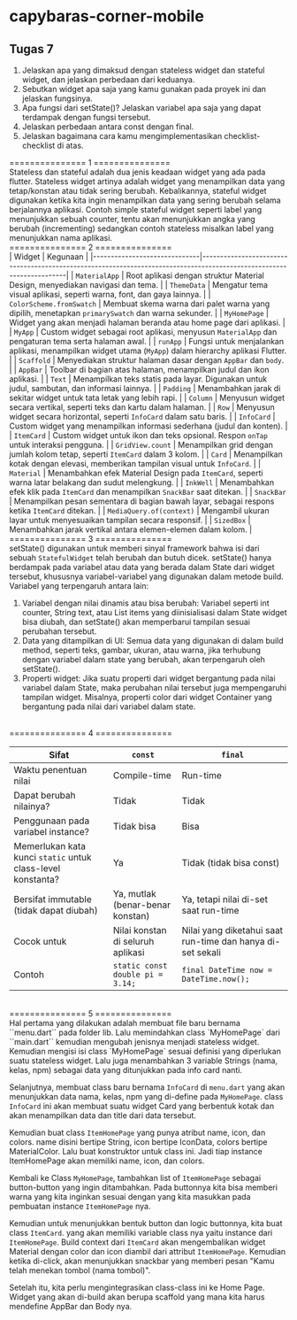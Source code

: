 ﻿# capybaras-corner-mobile

## Tugas 7

1. Jelaskan apa yang dimaksud dengan stateless widget dan stateful widget, dan jelaskan perbedaan dari keduanya.
2. Sebutkan widget apa saja yang kamu gunakan pada proyek ini dan jelaskan fungsinya.
3. Apa fungsi dari setState()? Jelaskan variabel apa saja yang dapat terdampak dengan fungsi tersebut.
4. Jelaskan perbedaan antara const dengan final.
5. Jelaskan bagaimana cara kamu mengimplementasikan checklist-checklist di atas.

=============== 1 ===============
<br/>
Stateless dan stateful adalah dua jenis keadaan widget yang ada pada flutter. Stateless widget artinya adalah widget yang menampilkan data yang tetap/konstan atau tidak sering berubah. Kebalikannya, stateful widget digunakan ketika kita ingin menampilkan data yang sering berubah selama berjalannya aplikasi. Contoh simple stateful widget seperti label yang menunjukkan sebuah counter, tentu akan menunjukkan angka yang berubah (incrementing) sedangkan contoh stateless misalkan label yang menunjukkan nama aplikasi.
<br/>
=============== 2 ===============
<br/>
| Widget                       | Kegunaan                                                                                                             |
|------------------------------|----------------------------------------------------------------------------------------------------------------------|
| `MaterialApp`                | Root aplikasi dengan struktur Material Design, menyediakan navigasi dan tema.                                       |
| `ThemeData`                  | Mengatur tema visual aplikasi, seperti warna, font, dan gaya lainnya.                                               |
| `ColorScheme.fromSwatch`     | Membuat skema warna dari palet warna yang dipilih, menetapkan `primarySwatch` dan warna sekunder.                   |
| `MyHomePage`                 | Widget yang akan menjadi halaman beranda atau home page dari aplikasi.                                              |
| `MyApp`                      | Custom widget sebagai root aplikasi, menyusun `MaterialApp` dan pengaturan tema serta halaman awal.                 |
| `runApp`                     | Fungsi untuk menjalankan aplikasi, menampilkan widget utama (`MyApp`) dalam hierarchy aplikasi Flutter.             |
| `Scaffold`                   | Menyediakan struktur halaman dasar dengan `AppBar` dan `body`.                                                      |
| `AppBar`                     | Toolbar di bagian atas halaman, menampilkan judul dan ikon aplikasi.                                                |
| `Text`                       | Menampilkan teks statis pada layar. Digunakan untuk judul, sambutan, dan informasi lainnya.                         |
| `Padding`                    | Menambahkan jarak di sekitar widget untuk tata letak yang lebih rapi.                                               |
| `Column`                     | Menyusun widget secara vertikal, seperti teks dan kartu dalam halaman.                                              |
| `Row`                        | Menyusun widget secara horizontal, seperti `InfoCard` dalam satu baris.                                             |
| `InfoCard`                   | Custom widget yang menampilkan informasi sederhana (judul dan konten).                                              |
| `ItemCard`                   | Custom widget untuk ikon dan teks opsional. Respon `onTap` untuk interaksi pengguna.                               |
| `GridView.count`             | Menampilkan grid dengan jumlah kolom tetap, seperti `ItemCard` dalam 3 kolom.                                       |
| `Card`                       | Menampilkan kotak dengan elevasi, memberikan tampilan visual untuk `InfoCard`.                                      |
| `Material`                   | Menambahkan efek Material Design pada `ItemCard`, seperti warna latar belakang dan sudut melengkung.               |
| `InkWell`                    | Menambahkan efek klik pada `ItemCard` dan menampilkan `SnackBar` saat ditekan.                                      |
| `SnackBar`                   | Menampilkan pesan sementara di bagian bawah layar, sebagai respons ketika `ItemCard` ditekan.                      |
| `MediaQuery.of(context)`     | Mengambil ukuran layar untuk menyesuaikan tampilan secara responsif.                                                |
| `SizedBox`                   | Menambahkan jarak vertikal antara elemen-elemen dalam kolom.                                                        |
<br/>
=============== 3 ===============
<br/>
setState() digunakan untuk memberi sinyal framework bahwa isi dari sebuah `StatefulWidget` telah berubah dan butuh dicek.
setState() hanya berdampak pada variabel atau data yang berada dalam State dari widget tersebut, khususnya variabel-variabel yang digunakan dalam metode build. Variabel yang terpengaruh antara lain:
1. Variabel dengan nilai dinamis atau bisa berubah: Variabel seperti int counter, String text, atau List items yang diinisialisasi dalam State widget bisa diubah, dan setState() akan memperbarui tampilan sesuai perubahan tersebut.
2. Data yang ditampilkan di UI: Semua data yang digunakan di dalam build method, seperti teks, gambar, ukuran, atau warna, jika terhubung dengan variabel dalam state yang berubah, akan terpengaruh oleh setState().
3. Properti widget: Jika suatu properti dari widget bergantung pada nilai variabel dalam State, maka perubahan nilai tersebut juga mempengaruhi tampilan widget. Misalnya, properti color dari widget Container yang bergantung pada nilai dari variabel dalam state.
<br/>
=============== 4 ===============
<br/>

| Sifat                         | `const`                              | `final`                            | 
|-------------------------------|--------------------------------------|------------------------------------|
| Waktu penentuan nilai         | Compile-time                         | Run-time                           | 
| Dapat berubah nilainya?       | Tidak                                | Tidak                              | 
| Penggunaan pada variabel instance? | Tidak bisa                        | Bisa                               | 
| Memerlukan kata kunci `static` untuk class-level konstanta? | Ya                                  | Tidak (tidak bisa const)  | 
| Bersifat immutable (tidak dapat diubah) | Ya, mutlak (benar-benar konstan) | Ya, tetapi nilai di-set saat run-time | 
| Cocok untuk                   | Nilai konstan di seluruh aplikasi    | Nilai yang diketahui saat run-time dan hanya di-set sekali | 
| Contoh                         | `static const double pi = 3.14;`    | `final DateTime now = DateTime.now();` |

<br/>
=============== 5 ===============
<br/>
Hal pertama yang dilakukan adalah membuat file baru bernama ``menu.dart`` pada folder lib. Lalu memindahkan class `MyHomePage` dari ``main.dart`` kemudian mengubah jenisnya menjadi stateless widget. Kemudian mengisi isi class `MyHomePage` sesuai definisi yang diperlukan suatu stateless widget. Lalu juga menambahkan 3 variable Strings (nama, kelas, npm) sebagai data yang ditunjukkan pada info card nanti.

Selanjutnya, membuat class baru bernama `InfoCard` di ``menu.dart`` yang akan menunjukkan data nama, kelas, npm yang di-define pada `MyHomePage`. class `InfoCard` ini akan membuat suatu widget Card yang berbentuk kotak dan akan menampilkan data dan title dari data tersebut.

Kemudian buat class `ItemHomePage` yang punya atribut name, icon, dan colors. name disini bertipe String, icon bertipe IconData, colors bertipe MaterialColor. Lalu buat konstruktor untuk class ini. Jadi tiap instance ItemHomePage akan memiliki name, icon, dan colors.

Kembali ke Class `MyHomePage`, tambahkan list of `ItemHomePage` sebagai button-button yang ingin ditambahkan. Pada buttonnya kita bisa memberi warna yang kita inginkan sesuai dengan yang kita masukkan pada pembuatan instance `ItemHomePage` nya.

Kemudian untuk menunjukkan bentuk button dan logic buttonnya, kita buat class `ItemCard`. yang akan memiliki variable class nya yaitu instance dari `ItemHomePage`. Build context dari `ItemCard` akan mengembalikan widget Material dengan color dan icon diambil dari attribut `ItemHomePage`. Kemudian ketika di-click, akan menunjukkan snackbar yang memberi pesan "Kamu telah menekan tombol (nama tombol)".

Setelah itu, kita perlu mengintegrasikan class-class ini ke Home Page. Widget yang akan di-build akan berupa scaffold yang mana kita harus mendefine AppBar dan Body nya. 
